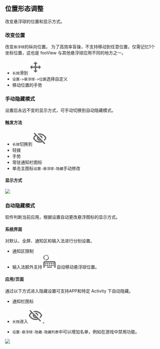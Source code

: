 ## 位置形态调整
改变悬浮球的位置和显示方式。

### 改变位置

改变`悬浮球`的纵向位置。
为了高效率盲操，不支持移动到任意位置，仅需记忆1个坐标位置，这也是 fooView 与其他悬浮球应用不同的地方之一。 

* `长按`滑到![toolbar_move](../assets/toolbar_move.png)
* `设置->悬浮球->位置`选择自定义
* 移动位置的手势

### 手动隐藏模式

设置后永远不变的显示方式，可手动切换到自动隐藏模式。

#### 触发方法
* `长按`切换到![](../assets/toolbar_visibility_no.png)
* 轻拨
* 手势
* 常驻通知栏图标
* 单击主图标`设置-悬浮球-隐藏`手动修改

#### 显示方式

![](http://ww1.sinaimg.cn/large/6b1dd0a7ly1gczhqsnvrpj20u00yadkc.jpg)

### 自动隐藏模式

软件判断当前应用，根据设置自动更改悬浮图标的显示方式。

#### 系统界面

对默认、全屏、通知区和输入法进行分别设置。
* 通知区限制
* 输入法额外支持![](../assets/toolbar_hide_jump.png)自动移动悬浮球位置。

#### 应用/页面
通过以下方式进入隐藏设置可支持APP和特定 Activity 下自动隐藏。

* 通知栏图标
* `长按`进入![](../assets/toolbar_visibility_no.png)。

* `设置-悬浮球-隐藏-隐藏列表`中可以增加名单，例如在游戏中禁用功能。


![](http://ww1.sinaimg.cn/large/6b1dd0a7ly1gczhrbc6jwj20u013ygra.jpg)